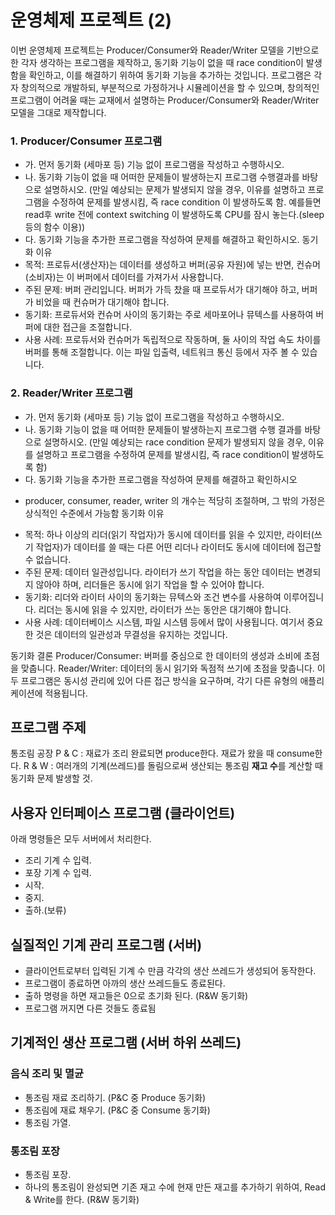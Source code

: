 # 운영체제 프로젝트 (2)
이번 운영체제 프로젝트는 Producer/Consumer와 Reader/Writer 모델을 기반으로 한 각자 생각하는 프로그램을 제작하고, 동기화 기능이 없을 때 race condition이 발생함을 확인하고, 이를 해결하기 위하여 동기화 기능을 추가하는 것입니다. 프로그램은 각자 창의적으로 개발하되, 부분적으로 가정하거나 시뮬레이션을 할 수 있으며, 창의적인 프로그램이 어려울 때는 교재에서 설명하는 Producer/Consumer와 Reader/Writer 모델을 그대로 제작합니다.

### 1. Producer/Consumer 프로그램
- 가. 먼저 동기화 (세마포 등) 기능 없이 프로그램을 작성하고 수행하시오.
- 나. 동기화 기능이 없을 때 어떠한 문제들이 발생하는지 프로그램 수행결과를 바탕으로 설명하시오. (만일 예상되는 문제가 발생되지 않을 경우, 이유를 설명하고 프로그램을 수정하여 문제를 발생시킴, 즉 race condition 이 발생하도록 함. 예를들면 read후 write 전에 context switching 이 발생하도록 CPU를 잠시 놓는다.(sleep등의 함수 이용))
- 다. 동기화 기능을 추가한 프로그램을 작성하여 문제를 해결하고 확인하시오.
동기화 이유
- 목적: 프로듀서(생산자)는 데이터를 생성하고 버퍼(공유 자원)에 넣는 반면, 컨슈머(소비자)는 이 버퍼에서 데이터를 가져가서 사용합니다.
- 주된 문제: 버퍼 관리입니다. 버퍼가 가득 찼을 때 프로듀서가 대기해야 하고, 버퍼가 비었을 때 컨슈머가 대기해야 합니다.
- 동기화: 프로듀서와 컨슈머 사이의 동기화는 주로 세마포어나 뮤텍스를 사용하여 버퍼에 대한 접근을 조절합니다.
- 사용 사례: 프로듀서와 컨슈머가 독립적으로 작동하며, 둘 사이의 작업 속도 차이를 버퍼를 통해 조절합니다. 이는 파일 입출력, 네트워크 통신 등에서 자주 볼 수 있습니다.

### 2. Reader/Writer 프로그램
- 가. 먼저 동기화 (세마포 등) 기능 없이 프로그램을 작성하고 수행하시오.
- 나. 동기화 기능이 없을 때 어떠한 문제들이 발생하는지 프로그램 수행 결과를 바탕으로 설명하시오. (만일 예상되는 race condition 문제가 발생되지 않을 경우, 이유를 설명하고
프로그램을 수정하여 문제를 발생시킴, 즉 race condition이 발생하도록 함)
- 다. 동기화 기능을 추가한 프로그램을 작성하여 문제를 해결하고 확인하시오
* producer, consumer, reader, writer 의 개수는 적당히 조절하며, 그 밖의 가정은 상식적인 수준에서 가능함
동기화 이유
- 목적: 하나 이상의 리더(읽기 작업자)가 동시에 데이터를 읽을 수 있지만, 라이터(쓰기 작업자)가 데이터를 쓸 때는 다른 어떤 리더나 라이터도 동시에 데이터에 접근할 수 없습니다.
- 주된 문제: 데이터 일관성입니다. 라이터가 쓰기 작업을 하는 동안 데이터는 변경되지 않아야 하며, 리더들은 동시에 읽기 작업을 할 수 있어야 합니다.
- 동기화: 리더와 라이터 사이의 동기화는 뮤텍스와 조건 변수를 사용하여 이루어집니다. 리더는 동시에 읽을 수 있지만, 라이터가 쓰는 동안은 대기해야 합니다.
- 사용 사례: 데이터베이스 시스템, 파일 시스템 등에서 많이 사용됩니다. 여기서 중요한 것은 데이터의 일관성과 무결성을 유지하는 것입니다.

동기화 결론
Producer/Consumer: 버퍼를 중심으로 한 데이터의 생성과 소비에 초점을 맞춥니다.
Reader/Writer: 데이터의 동시 읽기와 독점적 쓰기에 초점을 맞춥니다.
이 두 프로그램은 동시성 관리에 있어 다른 접근 방식을 요구하며, 각기 다른 유형의 애플리케이션에 적용됩니다.

## 프로그램 주제
통조림 공장
	P & C : 재료가 조리 완료되면 produce한다. 재료가 왔을 때 consume한다.
	R & W : 여러개의 기계(쓰레드)를 돌림으로써 생산되는 통조림 **재고 수**를 계산할 때 동기화 문제 발생할 것.

## 사용자 인터페이스 프로그램 (클라이언트)
아래 명령들은 모두 서버에서 처리한다.
- 조리 기계 수 입력.
- 포장 기계 수 입력.
- 시작.
- 중지.
- 출하.(보류)

## 실질적인 기계 관리 프로그램 (서버)
- 클라이언트로부터 입력된 기계 수 만큼 각각의 생산 쓰레드가 생성되어 동작한다.
- 프로그램이 종료하면 아까의 생산 쓰레드들도 종료된다.
- 출하 명령을 하면 재고들은 0으로 초기화 된다. (R&W 동기화)
- 프로그램 꺼지면 다른 것들도 종료됨

## 기계적인 생산 프로그램 (서버 하위 쓰레드)
### 음식 조리 및 멸균
- 통조림 재료 조리하기. (P&C 중 Produce 동기화)
- 통조림에 재료 채우기. (P&C 중 Consume 동기화)
- 통조림 가열.
### 통조림 포장
- 통조림 포장.
- 하나의 통조림이 완성되면 기존 재고 수에 현재 만든 재고를 추가하기 위하여, Read & Write를 한다. (R&W 동기화)



